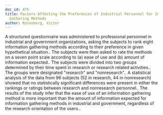 ```yaml
---
doc_id: 475
title: Factors Affecting the Preferences of Industrial Personnel for Information
  Gathering Methods
author: Rosenberg, Victor
---
```


A structured questionnaire was administered to professional personnel in 
industrial and government organizations, asking the subjects to rank eight 
information gathering methods according to their preference in given
hypothetical situation.. The subjects were then asked to rate the methods on a
seven point scale according to (a) ease of use and (b) amount of information 
expected.. The subjects were divided into two groups determined by their time
spent in research or research related activities.. The groups were designated
"research" and "nonresearch"..
   A statistical analysis of the data from 96 subjects (52 in research, 44 in
nonresearch) showed that no statistically significant differences were present 
in either the rankings or ratings between research and nonresearch personnel.. 
   The results of the study infer that the ease of use of an information
gathering method is more important than the amount of information expected for
information gathering methods in industrial and government, regardless of the 
research orientation of the users..